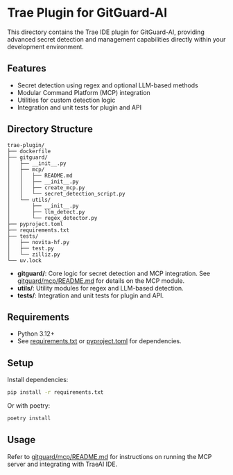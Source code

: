 # Trae Plugin for GitGuard-AI

This directory contains the Trae IDE plugin for GitGuard-AI, providing advanced secret detection and management capabilities directly within your development environment.

## Features
- Secret detection using regex and optional LLM-based methods
- Modular Command Platform (MCP) integration
- Utilities for custom detection logic
- Integration and unit tests for plugin and API

## Directory Structure

```text
trae-plugin/
├── dockerfile
├── gitguard/
│   ├── __init__.py
│   ├── mcp/
│   │   ├── README.md
│   │   ├── __init__.py
│   │   ├── create_mcp.py
│   │   └── secret_detection_script.py
│   └── utils/
│       ├── __init__.py
│       ├── llm_detect.py
│       └── regex_detector.py
├── pyproject.toml
├── requirements.txt
├── tests/
│   ├── novita-hf.py
│   ├── test.py
│   └── zilliz.py
└── uv.lock
```

- **gitguard/**: Core logic for secret detection and MCP integration. See [gitguard/mcp/README.md](gitguard/mcp/README.md) for details on the MCP module.
- **utils/**: Utility modules for regex and LLM-based detection.
- **tests/**: Integration and unit tests for plugin and API.

## Requirements
- Python 3.12+
- See [requirements.txt](requirements.txt) or [pyproject.toml](pyproject.toml) for dependencies.

## Setup
Install dependencies:
```bash
pip install -r requirements.txt
```
Or with poetry:
```bash
poetry install
```

## Usage
Refer to [gitguard/mcp/README.md](gitguard/mcp/README.md) for instructions on running the MCP server and integrating with TraeAI IDE.
